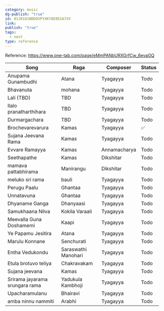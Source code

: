 ```yaml
---
category: music
dg-publish: "true"
id: 01JKS91WDD0VPYXKY8E0ESA7XV
link: 
publish: "true"
tags:
  - next
type: reference
---
```

Reference: https://www.one-tab.com/page/eMmPANbURXGrfCw_6evaGQ

| Song                           | Raga                | Composer     | Status |
| ------------------------------ | ------------------- | ------------ | ------ |
| Anupama Gunambudhi             | Atana               | Tyagayya     | Todo   |
| Bhavanuta                      | mohana              | Tyagayya     | Todo   |
| Lali (TBD)                     | TBD                 | Tyagayya     | Todo   |
| Ilalo pranatharthihara         | TBD                 | Tyagayya     | Todo   |
| Durmargachara                  | TBD                 | Tyagayya     | Todo   |
| Brochevarevarura           | Kamas           | Tyagayya | ✅      |
| Sujana Jeevana Rama            | Kamas               | Tyagayya     | Todo   |
| Evvare Ramayya                 | Kamas               | Annamacharya | Todo   |
| Seethapathe                    | Kamas               | Dikshitar    | Todo   |
| mamava pattabhirama            | Manirangu           | Dikshitar    | Todo   |
| meluko sri rama                | bauli               | Tyagayya     | Todo   |
| Perugu Paalu                   | Ghantaa             | Tyagayya     | Todo   |
| Unnatavuna                     | Ghantaa             | Tyagayya     | Todo   |
| Dhyaname Ganga                 | Dhanyaasi           | Tyagayya     | Todo   |
| Samukhaana Nilva               | Kokila Varaali      | Tyagayya     | Todo   |
| Meevalla Guna Doshamemi        | Kaapi               | Tyagayya     | Todo   |
| Ye Papamu Jesitira             | Atana               | Tyagayya     | Todo   |
| Marulu Konnane                 | Senchurati          | Tyagayya     | Todo   |
| Entha Vedukondu                | Saraswathi Manohari | Tyagayya     | Todo   |
| Etula brotuvo teliya           | Chakravakam         | Tyagayya     | Todo   |
| Sujana jeevana                 | Kamas               | Tyagayya     | Todo   |
| Srirama jayarama srungara rama | Yadukula Kambhoji   | Tyagayya     | Todo   |
| Upacharamulanu                 | Bhairavi            | Tyagayya     | Todo   |
| amba ninnu nammiti             | Arabhi              | Tyagayya     | Todo   |
